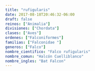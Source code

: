 ```yaml
---
title: "rufigularis"
date: 2017-08-18T20:46:32-06:00
draft: false
reinos: ["Animalia"]
divisiones: ["Chordata"]
clases: ["Aves"]
ordenes: ["Falconiformes"]
familias: ["Falconidae "]
generos: ["Falco"]
nombre_cientifico: "Falco rufigularis"
nombre_comun: "Halcón Cuelliblanco"
nombre_ingles: "Bat Falcon"
---
```


